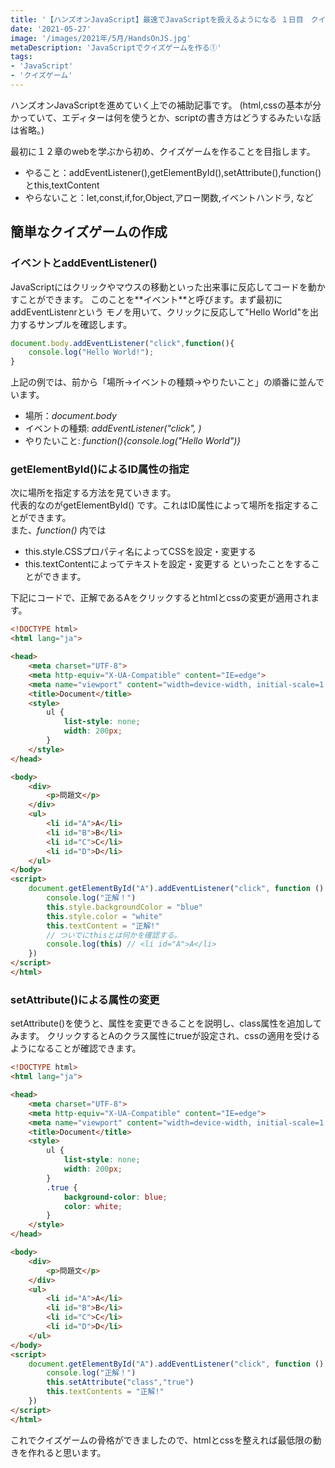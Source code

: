 ```yaml
---
title: '【ハンズオンJavaScript】最速でJavaScriptを扱えるようになる １日目　クイズゲーム①'
date: '2021-05-27'
image: '/images/2021年/5月/HandsOnJS.jpg'
metaDescription: 'JavaScriptでクイズゲームを作る①'
tags: 
- 'JavaScript'
- 'クイズゲーム'
---
```


ハンズオンJavaScriptを進めていく上での補助記事です。
(html,cssの基本が分かっていて、エディターは何を使うとか、scriptの書き方はどうするみたいな話は省略。)

最初に１２章のwebを学ぶから初め、クイズゲームを作ることを目指します。

- やること：addEventListener(),getElementById(),setAttribute(),function()とthis,textContent
- やらないこと：let,const,if,for,Object,アロー関数,イベントハンドラ, など


## 簡単なクイズゲームの作成
### イベントとaddEventListener()
JavaScriptにはクリックやマウスの移動といった出来事に反応してコードを動かすことができます。
このことを**<red>イベント</red>**と呼びます。まず最初に<red>addEventListenr</red>という
モノを用いて、クリックに反応して"Hello World"を出力するサンプルを確認します。

```javascript
document.body.addEventListener("click",function(){
    console.log("Hello World!");
}
```

上記の例では、前から「場所→イベントの種類→やりたいこと」の順番に並んでいます。
- 場所：*document.body*
- イベントの種類: *addEventListener("click", )*
- やりたいこと: *function(){console.log("Hello World")}*

### getElementById()によるID属性の指定
次に場所を指定する方法を見ていきます。<br/>
代表的なのが<red>getElementById()</red> です。これはID属性によって場所を指定することができます。<br/>
また、*function()* 内では<br/>
- <red>this.style.CSSプロパティ名</red>によってCSSを設定・変更する
- <red>this.textContent</red>によってテキストを設定・変更する
といったことをすることができます。

下記にコードで、正解であるAをクリックするとhtmlとcssの変更が適用されます。
```html
<!DOCTYPE html>
<html lang="ja">

<head>
    <meta charset="UTF-8">
    <meta http-equiv="X-UA-Compatible" content="IE=edge">
    <meta name="viewport" content="width=device-width, initial-scale=1.0">
    <title>Document</title>
    <style>
        ul {
            list-style: none;
            width: 200px;
        }
    </style>
</head>

<body>
    <div>
        <p>問題文</p>
    </div>
    <ul>
        <li id="A">A</li>
        <li id="B">B</li>
        <li id="C">C</li>
        <li id="D">D</li>
    </ul>
</body>
<script>
    document.getElementById("A").addEventListener("click", function () {
        console.log("正解！")
        this.style.backgroundColor = "blue"
        this.style.color = "white"
        this.textContent = "正解!"
        // ついでにthisとは何かを確認する。
        console.log(this) // <li id="A">A</li>
    })
</script>
</html>
```
### setAttribute()による属性の変更
<red>setAttribute()</red>を使うと、属性を変更できることを説明し、class属性を追加してみます。
クリックするとAのクラス属性にtrueが設定され、cssの適用を受けるようになることが確認できます。

```html
<!DOCTYPE html>
<html lang="ja">

<head>
    <meta charset="UTF-8">
    <meta http-equiv="X-UA-Compatible" content="IE=edge">
    <meta name="viewport" content="width=device-width, initial-scale=1.0">
    <title>Document</title>
    <style>
        ul {
            list-style: none;
            width: 200px;
        }
        .true {
            background-color: blue;
            color: white;
        }
    </style>
</head>

<body>
    <div>
        <p>問題文</p>
    </div>
    <ul>
        <li id="A">A</li>
        <li id="B">B</li>
        <li id="C">C</li>
        <li id="D">D</li>
    </ul>
</body>
<script>
    document.getElementById("A").addEventListener("click", function () {
        console.log("正解！")
        this.setAttribute("class","true")
        this.textContents = "正解!"
    })
</script>
</html>
```

これでクイズゲームの骨格ができましたので、htmlとcssを整えれば最低限の動きを作れると思います。
